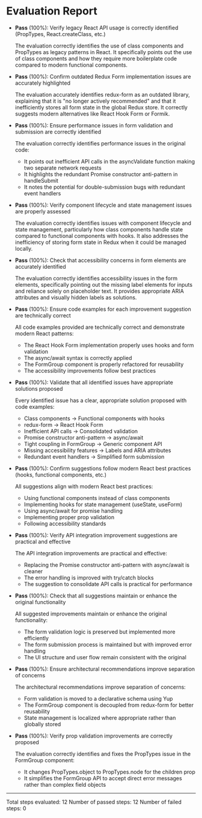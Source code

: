 # Evaluation Report

- **Pass** (100%): Verify legacy React API usage is correctly identified (PropTypes, React.createClass, etc.)

    The evaluation correctly identifies the use of class components and PropTypes as legacy patterns in React. It specifically points out the use of class components and how they require more boilerplate code compared to modern functional components.

- **Pass** (100%): Confirm outdated Redux Form implementation issues are accurately highlighted

    The evaluation accurately identifies redux-form as an outdated library, explaining that it is "no longer actively recommended" and that it inefficiently stores all form state in the global Redux store. It correctly suggests modern alternatives like React Hook Form or Formik.

- **Pass** (100%): Ensure performance issues in form validation and submission are correctly identified

    The evaluation correctly identifies performance issues in the original code:
    - It points out inefficient API calls in the asyncValidate function making two separate network requests
    - It highlights the redundant Promise constructor anti-pattern in handleSubmit
    - It notes the potential for double-submission bugs with redundant event handlers

- **Pass** (100%): Verify component lifecycle and state management issues are properly assessed

    The evaluation correctly identifies issues with component lifecycle and state management, particularly how class components handle state compared to functional components with hooks. It also addresses the inefficiency of storing form state in Redux when it could be managed locally.

- **Pass** (100%): Check that accessibility concerns in form elements are accurately identified

    The evaluation correctly identifies accessibility issues in the form elements, specifically pointing out the missing label elements for inputs and reliance solely on placeholder text. It provides appropriate ARIA attributes and visually hidden labels as solutions.

- **Pass** (100%): Ensure code examples for each improvement suggestion are technically correct

    All code examples provided are technically correct and demonstrate modern React patterns:
    - The React Hook Form implementation properly uses hooks and form validation
    - The async/await syntax is correctly applied
    - The FormGroup component is properly refactored for reusability
    - The accessibility improvements follow best practices

- **Pass** (100%): Validate that all identified issues have appropriate solutions proposed

    Every identified issue has a clear, appropriate solution proposed with code examples:
    - Class components → Functional components with hooks
    - redux-form → React Hook Form
    - Inefficient API calls → Consolidated validation
    - Promise constructor anti-pattern → async/await
    - Tight coupling in FormGroup → Generic component API
    - Missing accessibility features → Labels and ARIA attributes
    - Redundant event handlers → Simplified form submission

- **Pass** (100%): Confirm suggestions follow modern React best practices (hooks, functional components, etc.)

    All suggestions align with modern React best practices:
    - Using functional components instead of class components
    - Implementing hooks for state management (useState, useForm)
    - Using async/await for promise handling
    - Implementing proper prop validation
    - Following accessibility standards

- **Pass** (100%): Verify API integration improvement suggestions are practical and effective

    The API integration improvements are practical and effective:
    - Replacing the Promise constructor anti-pattern with async/await is cleaner
    - The error handling is improved with try/catch blocks
    - The suggestion to consolidate API calls is practical for performance

- **Pass** (100%): Check that all suggestions maintain or enhance the original functionality

    All suggested improvements maintain or enhance the original functionality:
    - The form validation logic is preserved but implemented more efficiently
    - The form submission process is maintained but with improved error handling
    - The UI structure and user flow remain consistent with the original

- **Pass** (100%): Ensure architectural recommendations improve separation of concerns

    The architectural recommendations improve separation of concerns:
    - Form validation is moved to a declarative schema using Yup
    - The FormGroup component is decoupled from redux-form for better reusability
    - State management is localized where appropriate rather than globally stored

- **Pass** (100%): Verify prop validation improvements are correctly proposed

    The evaluation correctly identifies and fixes the PropTypes issue in the FormGroup component:
    - It changes PropTypes.object to PropTypes.node for the children prop
    - It simplifies the FormGroup API to accept direct error messages rather than complex field objects

---

Total steps evaluated: 12
Number of passed steps: 12
Number of failed steps: 0